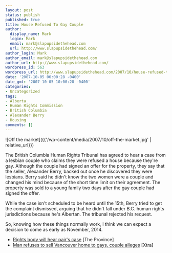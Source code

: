 ```yaml
---
layout: post
status: publish
published: true
title: House Refused To Gay Couple
author:
  display_name: Mark
  login: Mark
  email: mark@slapupsidethehead.com
  url: http://www.slapupsidethehead.com/
author_login: Mark
author_email: mark@slapupsidethehead.com
author_url: http://www.slapupsidethehead.com/
wordpress_id: 563
wordpress_url: http://www.slapupsidethehead.com/2007/10/house-refused-to-gay-couple/
date: '2007-10-05 06:00:28 -0400'
date_gmt: '2007-10-05 10:00:28 -0400'
categories:
- Uncategorized
tags:
- Alberta
- Human Rights Commission
- British Columbia
- Alexander Berry
- Housing
comments: []
---
```

![Off the market]({{'/wp-content/media/2007/10/off-the-market.jpg' | relative_url}})

The British Columbia Human Rights Tribunal has agreed to hear a case from a lesbian couple who claims they were refused a house because they're gay. Although the couple had signed an offer for the property, they say that the seller, Alexander Berry, backed out once he discovered they were lesbians. Berry said he didn't know the two women were a couple and changed his mind because of the short time limit on their agreement. The property was sold to a young family two days after the gay couple had signed the offer.

While the case isn't scheduled to be heard until the 15th, Berry tried to get the complaint dismissed, arguing that he didn't fall under B.C. human rights jurisdictions because he's Albertan. The tribunal rejected his request.

So, knowing how these things normally work, I think we can expect a decision to come as early as November, 2014.

- [Rights body will hear pair's case](http://www.canada.com/theprovince/news/story.html?id=1ae35d5d-05e0-46d6-aa8e-f8a700a62e15) [The Province]
- [Man refuses to sell Vancouver home to gays, couple alleges](http://www.xtra.ca/public/viewstory.aspx?AFF_TYPE=1&STORY_ID=3693&PUB_TEMPLATE_ID=1) [Xtra]
